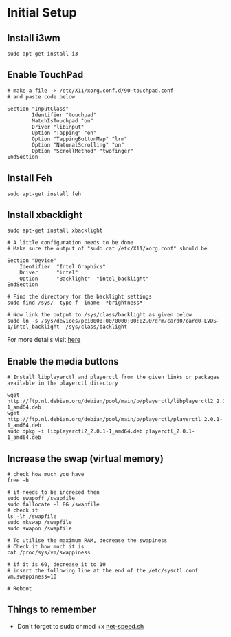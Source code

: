# Initial Setup
## Install i3wm
```
sudo apt-get install i3
```
## Enable TouchPad
```
# make a file -> /etc/X11/xorg.conf.d/90-touchpad.conf
# and paste code below

Section "InputClass"
        Identifier "touchpad"
        MatchIsTouchpad "on"
        Driver "libinput"
        Option "Tapping" "on"
        Option "TappingButtonMap" "lrm"
        Option "NaturalScrolling" "on"
        Option "ScrollMethod" "twofinger"
EndSection
```

## Install Feh
```
sudo apt-get install feh
```
## Install xbacklight
```
sudo apt-get install xbacklight

# A little configuration needs to be done
# Make sure the output of "sudo cat /etc/X11/xorg.conf" should be

Section "Device"
    Identifier  "Intel Graphics" 
    Driver      "intel"
    Option      "Backlight"  "intel_backlight"
EndSection

# Find the directory for the backlight settings
sudo find /sys/ -type f -iname '*brightness*'

# Now link the output to /sys/class/backlight as given below
sudo ln -s /sys/devices/pci0000:00/0000:00:02.0/drm/card0/card0-LVDS-1/intel_backlight  /sys/class/backlight
```
For more details visit [here](https://askubuntu.com/questions/715306/xbacklight-no-outputs-have-backlight-property-no-sys-class-backlight-folder)  

## Enable the media buttons
```
# Install libplayerctl and playerctl from the given links or packages available in the playerctl directory

wget http://ftp.nl.debian.org/debian/pool/main/p/playerctl/libplayerctl2_2.0.1-1_amd64.deb
wget http://ftp.nl.debian.org/debian/pool/main/p/playerctl/playerctl_2.0.1-1_amd64.deb
sudo dpkg -i libplayerctl2_2.0.1-1_amd64.deb playerctl_2.0.1-1_amd64.deb
```

## Increase the swap (virtual memory)
```
# check how much you have
free -h

# if needs to be incresed then
sudo swapoff /swapfile
sudo fallocate -l 8G /swapfile
# check it
ls -lh /swapfile
sudo mkswap /swapfile
sudo swapon /swapfile

# To utilise the maximum RAM, decrease the swapiness
# Check it how much it is
cat /proc/sys/vm/swappiness

# if it is 60, decrease it to 10
# insert the following line at the end of the /etc/sysctl.conf
vm.swappiness=10

# Reboot
```

## Things to remember
- Don't forget to sudo chmod +x [net-speed.sh](../i3status/net-speed.sh)